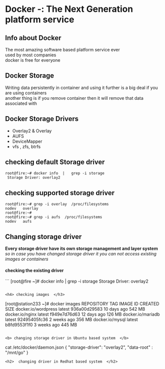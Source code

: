 # Docker -: The Next Generation platform service 
##  Info about Docker
The most amazing software based platform service ever <br/>
used by most companies <br/>
docker is free for everyone  <br/>

## Docker Storage 
Writing data persistently in container and using it further is a big deal if you are using containers  <br/>
another thing is if you remove container then it will remove that data associated with <br/>


## Docker Storage Drivers 
<ul>
 <li> Overlay2 & Overlay  </li>
 <li> AUFS   </li>
 <li> DeviceMapper  </li>
 <li> vfs , zfs, btrfs   </li>
</ul>

## checking default Storage driver 
```
root@fire:~# docker info  |   grep -i storage
 Storage Driver: overlay2
```

## checking supported storage driver
```
root@fire:~# grep -i overlay  /proc/filesystems 
nodev	overlay
root@fire:~# 
root@fire:~# grep -i aufs  /proc/filesystems 
nodev	aufs
```

## Changing  storage driver 
<b> Every storage driver have its own storage management and layer system </b>  <br/>
<i> so in case you have changed storage driver it you can not access existing images or containers </i>

<h4> checking the existing driver  </h4>
```
[root@fire ~]# docker info   |  grep -i storage
Storage Driver: overlay2

```

<h4> checking images  </h3>
```
[root@station233 ~]# docker images
REPOSITORY              TAG                 IMAGE ID            CREATED             SIZE
docker.io/wordpress     latest              936a00d29583        10 days ago         542 MB
docker.io/nginx         latest              f949e7d76d63        12 days ago         126 MB
docker.io/mariadb       latest              92495405fc36        2 weeks ago         356 MB
docker.io/mysql         latest              b8fd9553f1f0        3 weeks ago         445 MB

```

<b> changing storage driver in Ubuntu based system  </b>
```
 cat  /etc/docker/daemon.json 
{
  "storage-driver": "overlay2",
  "data-root" :  "/mnt/go"
}

```
<h2>  changing driver in Redhat based system  </h2>
